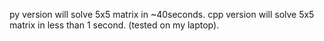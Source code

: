 py  version will solve 5x5 matrix in ~40seconds.
cpp version will solve 5x5 matrix in less than 1 second.
(tested on my laptop).
